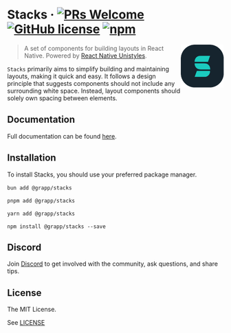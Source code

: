 # Stacks &middot; [![PRs Welcome](https://img.shields.io/badge/PRs-welcome-brightgreen.svg?style=flat-square)](http://makeapullrequest.com) [![GitHub license](https://img.shields.io/badge/license-MIT-blue.svg?style=flat-square)](https://github.com/grapp-dev/stacks/blob/master/LICENSE) [![npm](https://img.shields.io/npm/v/@grapp/stacks.svg?style=flat-square&amp;logo=npm)](https://www.npmjs.com/package/@grapp/stacks)

<img src="https://raw.githubusercontent.com/grapp-dev/stacks/main/assets/stacks-logo.png" alt="Stacks, a set of components for building layouts in React Native" align="right" width="100" height="100">

> A set of components for building layouts in React Native. Powered by [React Native Unistyles](https://github.com/jpudysz/react-native-unistyles).

`Stacks` primarily aims to simplify building and maintaining layouts, making it quick and easy. It follows a design principle that suggests components should not include any surrounding white space. Instead, layout components should solely own spacing between elements. 

## Documentation

Full documentation can be found [here](https://stacks.grapp.dev).

## Installation

To install Stacks, you should use your preferred package manager.

```shell
bun add @grapp/stacks
```

```shell
pnpm add @grapp/stacks
```

```shell
yarn add @grapp/stacks
```

```shell
npm install @grapp/stacks --save
```

## Discord

Join [Discord](https://discord.gg/DhS6neVJBK) to get involved with the community, ask questions, and share tips.

## License

The MIT License.

See [LICENSE](LICENSE)
